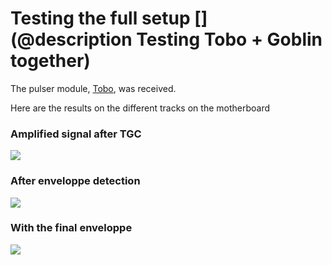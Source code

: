 # Testing the full setup [](@description Testing Tobo + Goblin together)

The pulser module, [Tobo](/electronic/modules/hardware/MDL-pulser_ic/), was received.

Here are the results on the different tracks on the motherboard

### Amplified signal after TGC

![](/include/images/2016-08-09/TEK0000.JPG)

### After enveloppe detection

![](/include/images/2016-08-09/TEK0002.JPG)

### With the final enveloppe

![](/include/images/2016-08-09/TEK0001.JPG)
